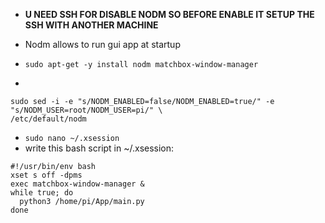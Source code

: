- **U NEED SSH FOR DISABLE NODM SO BEFORE ENABLE IT SETUP THE SSH WITH ANOTHER MACHINE**
- Nodm allows to run gui app at startup

- `sudo apt-get -y install nodm matchbox-window-manager`
- 
```
sudo sed -i -e "s/NODM_ENABLED=false/NODM_ENABLED=true/" -e "s/NODM_USER=root/NODM_USER=pi/" \
/etc/default/nodm
```
  
- `sudo nano ~/.xsession`
- write this bash script in ~/.xsession:
```
#!/usr/bin/env bash
xset s off -dpms
exec matchbox-window-manager &
while true; do
  python3 /home/pi/App/main.py
done
```
